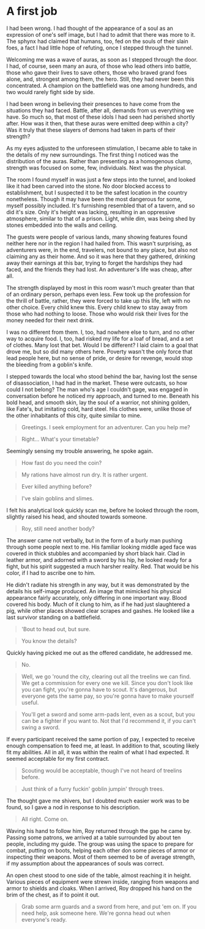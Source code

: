 # A first job

I had been wrong.
I had thought of the appearance of a soul as an expression of one's self image,
but I had to admit that there was more to it.
The sphynx had claimed that humans, too, fed on the souls of their slain foes,
a fact I had little hope of refuting, once I stepped through the tunnel.

Welcoming me was a wave of auras, as soon as I stepped through the door.
I had, of course, seen many an aura, of those who lead others into battle,
those who gave their lives to save others, those who braved grand foes alone,
and, strongest among them, the hero.
Still, they had never been this concentrated.
A champion on the battlefield was one among hundreds,
and two would rarely fight side by side.

I had been wrong in believing their presences
to have come from the situations they had faced.
Battle, after all, demands from us everything we have.
So much so, that most of these idols I had seen had perished shortly after.
How was it then, that these auras were emitted deep within a city?
Was it truly that these slayers of demons had taken in parts of their strength?

As my eyes adjusted to the unforeseen stimulation,
I became able to take in the details of my new surroundings.
The first thing I noticed was the distribution of the auras.
Rather than presenting as a homogenous clump,
strength was focused on some, few, individuals.
Next was the physical.

The room I found myself in was just a few steps into the tunnel,
and looked like it had been carved into the stone.
No door blocked access to establishment,
but I suspected it to be the safest location in the country nonetheless.
Though it may have been the most dangerous for some, myself possibly included.
It's furnishing resembled that of a tavern, and so did it's size.
Only it's height was lacking,
resulting in an oppressive atmosphere, similar to that of a prison.
Light, while dim, was being shed by stones embedded into the walls and ceiling.

The guests were people of various lands,
many showing features found neither here nor in the region I had hailed from.
This wasn't surprising, as adventurers were, in the end, travelers,
not bound to any place, but also not claiming any as their home.
And so it was here that they gathered, drinking away their earnings at this bar,
trying to forget the hardships they had faced, and the friends they had lost.
An adventurer's life was cheap, after all.

The strength displayed by most in this room wasn't much
greater than that of an ordinary person, perhaps even less.
Few took up the profession for the thrill of battle, rather,
they were forced to take up this life, left with no other choice.
Every child knew this.
Every child knew to stay away from those who had nothing to loose.
Those who would risk their lives for the money needed for their next drink.

I was no different from them.
I, too, had nowhere else to turn, and no other way to acquire food.
I, too, had risked my life for a loaf of bread, and a set of clothes.
Many lost that bet. Would I be different?
I laid claim to a goal that drove me, but so did many others here.
Poverty wasn't the only force that lead people here,
but no sense of pride, or desire for revenge,
would stop the bleeding from a goblin's knife.

I stepped towards the local who stood behind the bar,
having lost the sense of disassociation, I had had in the market.
These were outcasts, so how could I not belong?
The man who's age I couldn't gage,
was engaged in conversation before he noticed my approach, and turned to me.
Beneath his bold head, and smooth skin, lay the soul of a warrior,
not shining golden, like Fate's, but imitating cold, hard steel.
His clothes were, unlike those of the other inhabitants of this city,
quite similar to mine.

> Greetings. I seek employment for an adventurer. Can you help me?

> Right… What's your timetable?

Seemingly sensing my trouble answering, he spoke again.

> How fast do you need the coin?

> My rations have almost run dry. It is rather urgent.

> Ever killed anything before?

> I've slain goblins and slimes.

I felt his analytical look quickly scan me, before he looked through the room,
slightly raised his head, and shouted towards someone.

> Roy, still need another body?

The answer came not verbally, but in the form of a burly man
pushing through some people next to me.
His familiar looking middle aged face was covered in thick stubbles
and accompanied by short black hair.
Clad in leather armor, and adorned with a sword by his hip,
he looked ready for a fight, but his spirit suggested a much harsher reality.
Red. That would be his color, if I had to ascribe one to him.

He didn't radiate his strength in any way,
but it was demonstrated by the details his self-image produced.
An image that mimicked his physical appearance fairly accurately,
only differing in one important way. Blood covered his body.
Much of it clung to him, as if he had just slaughtered a pig,
while other places showed clear scrapes and gashes.
He looked like a last survivor standing on a battlefield.

> 'Bout to head out, but sure.

> You know the details?

Quickly having picked me out as the offered candidate, he addressed me.

> No.

> Well, we go 'round the city, clearing out all the treelins we can find.
> We get a commission for every one we kill.
> Since you don't look like you can fight, you're gonna have to scout.
> It's dangerous, but everyone gets the same pay,
> so you're gonna have to make yourself useful.

> You'll get a sword and some arm-pads lent, even as a scout,
> but you can be a fighter if you want to.
> Not that I'd recommend it, if you can't swing a sword.

If every participant received the same portion of pay,
I expected to receive enough compensation to feed me, at least.
In addition to that, scouting likely fit my abilities.
All in all, it was within the realm of what I had expected.
It seemed acceptable for my first contract.

> Scouting would be acceptable, though I've not heard of treelins before.

> Just think of a furry fuckin' goblin jumpin' through trees.

The thought gave me shivers, but I doubted much easier work was to be found,
so I gave a nod in response to his description.

> All right. Come on.

Waving his hand to follow him, Roy returned through the gap he came by.
Passing some patrons, we arrived at a table surrounded by about ten people,
including my guide.
The group was using the space to prepare for combat, putting on boots,
helping each other don some pieces of armor or inspecting their weapons.
Most of them seemed to be of average strength,
if my assumption about the appearances of souls was correct.

An open chest stood to one side of the table, almost reaching it in height.
Various pieces of equipment were strewn inside,
ranging from weapons and armor to shields and cloaks.
When I arrived, Roy dropped his hand on the brim of the chest,
as if to point it out.

> Grab some arm guards and a sword from here, and put 'em on.
> If you need help, ask someone here.
> We're gonna head out when everyone's ready.

